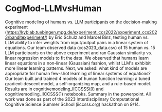 # CogMod-LLMvsHuman
Cognitive modeling of humans vs. LLM participants on the decision-making experiment (https://kyblab.tuebingen.mpg.de/experiment_ccs2022/experiment_ccs2023/banditexperiment/) by Eric Schulz and Marcel Binz, testing human vs. LLM ability to infer weights from input/output pairs in a linear system of equations. 
Our team observed data (ccs2023_data.csv) of 15 human vs. 15 LLM participants on the above experiment and ran Gaussian similarity vs. linear regression models to fit the data. We observed that humans learn linear equations in a non-linear (Gaussian) fashion, whilst LLM's exhbibit more linear learning patterns. 
Next, we asked: what kind of models are appropriate for human few-shot learning of linear systems of equations? 
Our team built and trained 4 models of human function learning: a tuned gradient-descent model, a self-organizing map, and a rule-based model. Results are in cognitivemodeling_IICCSSS(0) and cognitivemodling_IICCSSS(1) notebooks. Summary in the powerpoint. 
All work was done as part of the 2023 Interdisciplinary Computational Cognitive Science Summer School (iiccsss.org) hackathon on 9/14. 
